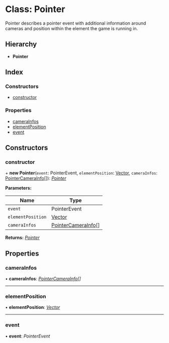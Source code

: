 
# Class: Pointer

Pointer describes a pointer event with additional information around cameras and position within
the element the game is running in.

## Hierarchy

* **Pointer**

## Index

### Constructors

* [constructor](pointer.md#constructor)

### Properties

* [cameraInfos](pointer.md#camerainfos)
* [elementPosition](pointer.md#elementposition)
* [event](pointer.md#event)

## Constructors

###  constructor

\+ **new Pointer**(`event`: PointerEvent, `elementPosition`: [Vector](vector.md), `cameraInfos`: [PointerCameraInfo](pointercamerainfo.md)[]): *[Pointer](pointer.md)*

**Parameters:**

Name | Type |
------ | ------ |
`event` | PointerEvent |
`elementPosition` | [Vector](vector.md) |
`cameraInfos` | [PointerCameraInfo](pointercamerainfo.md)[] |

**Returns:** *[Pointer](pointer.md)*

## Properties

###  cameraInfos

• **cameraInfos**: *[PointerCameraInfo](pointercamerainfo.md)[]*

___

###  elementPosition

• **elementPosition**: *[Vector](vector.md)*

___

###  event

• **event**: *PointerEvent*
